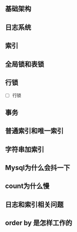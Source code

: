 ## 基础架构
## 日志系统
## 索引
## 全局锁和表锁
## 行锁
- [ ] 行锁
## 事务
## 普通索引和唯一索引
## 字符串加索引
## Mysql为什么会抖一下
## count为什么慢
## 日志和索引相关问题
## order by 是怎样工作的

